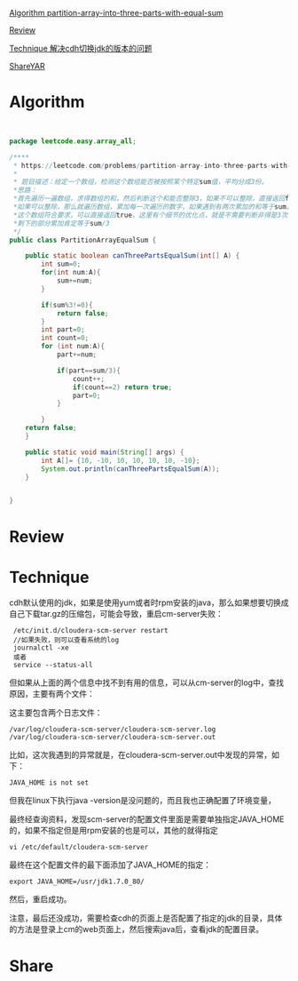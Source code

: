 
 [Algorithm partition-array-into-three-parts-with-equal-sum](#algorithm)

 [Review](#review)

 [Technique 解决cdh切换jdk的版本的问题](#technique)

 [ShareYAR](#share)


# Algorithm
```java


package leetcode.easy.array_all;

/****
 * https://leetcode.com/problems/partition-array-into-three-parts-with-equal-sum/
 *
 * 题目描述：给定一个数组，检测这个数组能否被按照某个特定sum值，平均分成3份。
 *思路：
 *首先遍历一遍数组，求得数组的和，然后判断这个和能否整除3，如果不可以整除，直接返回false，
 *如果可以整除，那么就遍历数组，累加每一次遍历的数字，如果遇到有两次累加的和等于sum，那么就说明
 *这个数组符合要求，可以直接返回true，这里有个细节的优化点，就是不需要判断非得是3次，因为等于2次的时候，
 *剩下的部分累加肯定等于sum/3
 */
public class PartitionArrayEqualSum {

    public static boolean canThreePartsEqualSum(int[] A) {
        int sum=0;
        for(int num:A){
            sum+=num;
        }

        if(sum%3!=0){
            return false;
        }
        int part=0;
        int count=0;
        for (int num:A){
            part+=num;

            if(part==sum/3){
                count++;
                if(count==2) return true;
                part=0;
            }

        }
    return false;
    }

    public static void main(String[] args) {
        int A[]= {10, -10, 10, 10, 10, 10, -10};
        System.out.println(canThreePartsEqualSum(A));
    }


}
```

# Review


# Technique



cdh默认使用的jdk，如果是使用yum或者时rpm安装的java，那么如果想要切换成
自己下载tar.gz的压缩包，可能会导致，重启cm-server失败：


```
 /etc/init.d/cloudera-scm-server restart  
 //如果失败，则可以查看系统的log
 journalctl -xe
 或者
 service --status-all
```
但如果从上面的两个信息中找不到有用的信息，可以从cm-server的log中，查找原因，主要有两个文件：

这主要包含两个日志文件：
```
/var/log/cloudera-scm-server/cloudera-scm-server.log
/var/log/cloudera-scm-server/cloudera-scm-server.out
```

比如，这次我遇到的异常就是，在cloudera-scm-server.out中发现的异常，如下：

```
JAVA_HOME is not set
```

但我在linux下执行java -version是没问题的，而且我也正确配置了环境变量，

最终经查询资料，发现scm-server的配置文件里面是需要单独指定JAVA_HOME的，如果不指定但是用rpm安装的也是可以，其他的就得指定


```
vi /etc/default/cloudera-scm-server
```
最终在这个配置文件的最下面添加了JAVA_HOME的指定：


```
export JAVA_HOME=/usr/jdk1.7.0_80/
```
然后，重启成功。


注意，最后还没成功，需要检查cdh的页面上是否配置了指定的jdk的目录，具体的方法是登录上cm的web页面上，然后搜索java后，查看jdk的配置目录。






# Share





